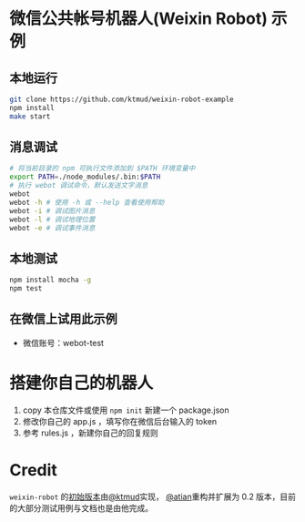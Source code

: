 # 微信公共帐号机器人(Weixin Robot) 示例

## 本地运行

```bash
git clone https://github.com/ktmud/weixin-robot-example
npm install
make start
```

## 消息调试

```bash
# 将当前目录的 npm 可执行文件添加到 $PATH 环境变量中
export PATH=./node_modules/.bin:$PATH
# 执行 webot 调试命令，默认发送文字消息
webot 
webot -h # 使用 -h 或 --help 查看使用帮助
webot -i # 调试图片消息
webot -l # 调试地理位置
webot -e # 调试事件消息
```

## 本地测试

```bash
npm install mocha -g
npm test
```

## 在微信上试用此示例

 - 微信账号：webot-test

# 搭建你自己的机器人

1. copy 本仓库文件或使用 `npm init` 新建一个 package.json
2. 修改你自己的 app.js ，填写你在微信后台输入的 token 
3. 参考 rules.js ，新建你自己的回复规则

# Credit

`weixin-robot` 的[初始版本](https://github.com/ktmud/weixin-robot/tree/0.0.x)由[@ktmud](://github.com/ktmud)实现，
[@atian](https://github.com/atian25)重构并扩展为 0.2 版本，目前的大部分测试用例与文档也是由他完成。
